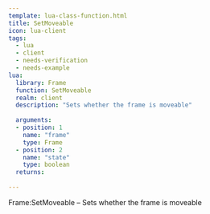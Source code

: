 ```yaml
---
template: lua-class-function.html
title: SetMoveable
icon: lua-client
tags:
  - lua
  - client
  - needs-verification
  - needs-example
lua:
  library: Frame
  function: SetMoveable
  realm: client
  description: "Sets whether the frame is moveable"
  
  arguments:
  - position: 1
    name: "frame"
    type: Frame
  - position: 2
    name: "state"
    type: boolean
  returns:
    
---
```


<div class="lua__search__keywords">
Frame:SetMoveable &#x2013; Sets whether the frame is moveable
</div>
